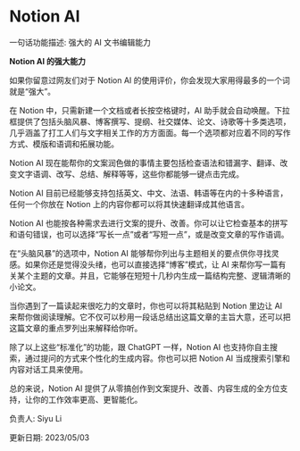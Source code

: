 # Notion AI

一句话功能描述: 强大的 AI 文书编辑能力

**Notion AI 的强大能力**

如果你留意过网友们对于 Notion AI 的使用评价，你会发现大家用得最多的一个词就是“强大”。

在 Notion 中，只需新建一个文档或者长按空格键时，AI 助手就会自动唤醒。下拉框提供了包括头脑风暴、博客撰写、提纲、社交媒体、论文、诗歌等十多类选项，几乎涵盖了打工人们与文字相关工作的方方面面。每一个选项都对应着不同的写作方式、模版和语调和拓展功能。

Notion AI 现在能帮你的文案润色做的事情主要包括检查语法和错漏字、翻译、改变文字语调、改写、总结、解释等等，这些你都能够一键点击完成。

Notion AI 目前已经能够支持包括英文、中文、法语、韩语等在内的十多种语言，任何一个你放在 Notion 上的内容你都可以将其快速翻译成其他语言。

Notion AI 也能按各种需求去进行文案的提升、改善。你可以让它检查基本的拼写和语句错误，也可以选择“写长一点”或者“写短一点”，或是改变文章的写作语调。

在“头脑风暴”的选项中，Notion AI 能够帮你列出与主题相关的要点供你寻找灵感。如果你还是觉得没头绪，也可以直接选择“博客”模式，让 AI 来帮你写一篇有关某个主题的文章。并且，它能够在短短十几秒内生成一篇结构完整、逻辑清晰的小论文。

当你遇到了一篇读起来很吃力的文章时，你也可以将其粘贴到 Notion 里边让 AI 来帮你做阅读理解。它不仅可以秒用一段话总结出这篇文章的主旨大意，还可以把这篇文章的重点罗列出来解释给你听。

除了以上这些“标准化”的功能，跟 ChatGPT 一样，Notion AI 也支持你自主搜索，通过提问的方式来个性化的生成内容。你也可以把 Notion AI 当成搜索引擎和内容对话工具来使用。

总的来说，Notion AI 提供了从零搞创作到文案提升、改善、内容生成的全方位支持，让你的工作效率更高、更智能化。

负责人: Siyu Li

更新日期: 2023/05/03
